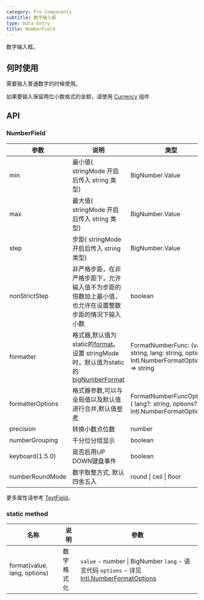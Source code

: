 ```yaml
---
category: Pro Components
subtitle: 数字输入框
type: Data Entry
title: NumberField
---
```


数字输入框。

## 何时使用

需要输入普通数字的时候使用。

如果要输入保留两位小数格式的金额，请使用 [Currency](/components-pro/currency/#Currency) 组件

## API

### NumberField

| 参数 | 说明   | 类型   | 默认值 |
| ---- | ------ | ------ | ------ |
| min  | 最小值( stringMode 开启后传入 string 类型) | BigNumber.Value |   Infinity  |
| max  | 最大值( stringMode 开启后传入 string 类型) | BigNumber.Value |   -Infinity   |
| step | 步距( stringMode 开启后传入 string 类型)   | BigNumber.Value |        |
| nonStrictStep | 非严格步距，在非严格步距下，允许输入值不为步距的倍数加上最小值，也允许在设置整数步距的情况下输入小数   | boolean | false |
| formatter | 格式器,默认值为static的[format](https://github.com/open-hand/choerodon-ui/blob/master/components-pro/number-field/NumberField.tsx)。设置 stringMode 时，默认值为static的[bigNumberFormat](https://github.com/open-hand/choerodon-ui/blob/master/components-pro/number-field/NumberField.tsx)  | FormatNumberFunc: (value: string, lang: string, options: Intl.NumberFormatOptions) => string |        |
| formatterOptions | 格式器参数,可以与全局值以及默认值进行合并,默认值[参考](https://github.com/open-hand/choerodon-ui/blob/master/components-pro/number-field/NumberField.tsx)   | FormatNumberFuncOptions: { lang?: string, options?: Intl.NumberFormatOptions } |        |
| precision | 转换小数点位数 | number |  |
| numberGrouping | 千分位分组显示 | boolean | true |
| keyboard(1.5.0) | 是否启用UP DOWN键盘事件 | boolean | true |
| numberRoundMode | 数字取整方式, 默认四舍五入 | round \| ceil \| floor |  |


更多属性请参考 [TextField](/components-pro/text-field/#TextField)。

### static method

| 名称 | 说明 | 参数 |
| --- | --- | --- |
| format(value, lang, options) | 数字格式化 | `value` - number \| BigNumber `lang` - 语言代码 `options` - 详见[Intl.NumberFormatOptions](https://developer.mozilla.org/zh-CN/docs/Web/JavaScript/Reference/Global_Objects/NumberFormat) |
